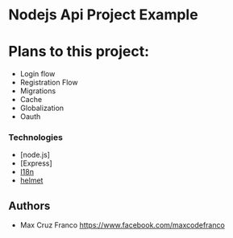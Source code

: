 # Nodejs Api Project Example

# Plans to this project:
  - Login flow
  - Registration Flow
  - Migrations
  - Cache
  - Globalization
  - Oauth

### Technologies

* [node.js]
* [Express]
* [I18n](https://www.npmjs.com/package/i18n)
* [helmet](https://helmetjs.github.io/)

## Authors
* Max Cruz Franco <https://www.facebook.com/maxcodefranco>
